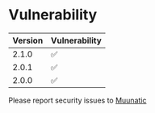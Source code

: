 # Vulnerability

|Version|Vulnerability|
|-|-|
|2.1.0|:white_check_mark:|
|2.0.1|:white_check_mark:|
|2.0.0|:white_check_mark:|

Please report security issues to [Muunatic](https://discordapp.com/users/527415996508536832)
